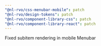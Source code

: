 ```yaml
---
"@nl-rvo/css-menubar-mobile": patch
"@nl-rvo/design-tokens": patch
"@nl-rvo/component-library-css": patch
"@nl-rvo/component-library-react": patch
---
```


Fixed subitem rendering in mobile Menubar
